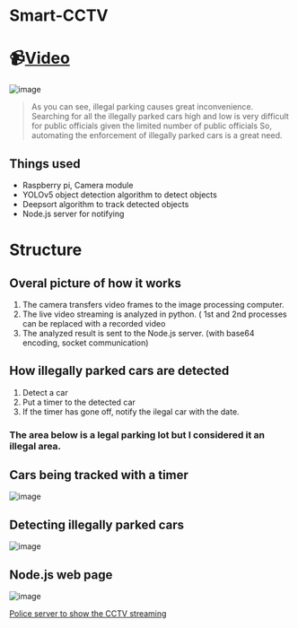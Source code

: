# Smart-CCTV
# 📹[Video](https://youtu.be/eHqh4qVO2DE)

![image](https://user-images.githubusercontent.com/67142421/169100092-8fe7e05a-f1f8-46b7-8cac-38f9601638d2.png)
> As you can see, illegal parking causes great inconvenience.
> Searching for all the illegally parked cars high and low is very difficult for public officials given the limited number of public officials
> So, automating the enforcement of illegally parked cars is a great need.

## Things used
* Raspberry pi, Camera module
* YOLOv5 object detection algorithm to detect objects
* Deepsort algorithm to track detected objects
* Node.js server for notifying

# Structure
## Overal picture of how it works
1. The camera transfers video frames to the image processing computer.
2. The live video streaming is analyzed in python. ( 1st and 2nd processes can be replaced with a recorded video
3. The analyzed result is sent to the Node.js server. (with base64 encoding, socket communication)

## How illegally parked cars are detected
1. Detect a car
2. Put a timer to the detected car
3. If the timer has gone off, notify the ilegal car with the date.

### The area below is a legal parking lot but I considered it an illegal area.
## Cars being tracked with a timer
![image](https://user-images.githubusercontent.com/67142421/169097525-1330b23b-65eb-4002-b261-50ca7443b49b.png)

## Detecting illegally parked cars
![image](https://user-images.githubusercontent.com/67142421/169099054-411c741f-8c61-4bf3-a439-eccaf6463632.png)

## Node.js web page
![image](https://user-images.githubusercontent.com/67142421/169098899-7b85fd9d-0cba-445e-aa91-fa897e9fca13.png)

[Police server to show the CCTV streaming](https://github.com/vacu9708/Smart-CCTV/tree/main/police%20server)
